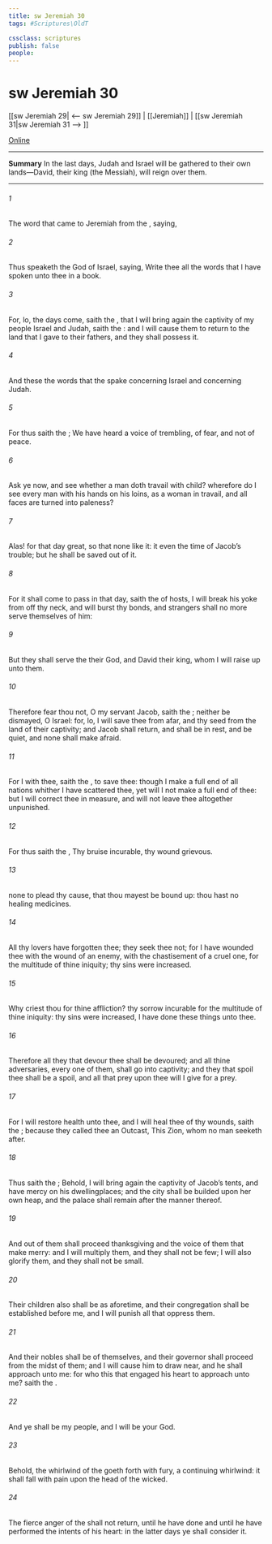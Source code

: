 ```yaml
---
title: sw Jeremiah 30
tags: #Scriptures\OldT

cssclass: scriptures
publish: false
people:
---
```


# sw Jeremiah 30
[[sw Jeremiah 29| <-- sw Jeremiah 29]] | [[Jeremiah]] | [[sw Jeremiah 31|sw Jeremiah 31 --> ]]

[Online](https://churchofjesuschrist.org/study/scriptures/ot/jer/30?lang=eng)

---
__Summary__
In the last days, Judah and Israel will be gathered to their own lands—David, their king (the Messiah), will reign over them.

---
###### 1 
The word that came to Jeremiah from the , saying,

###### 2 
Thus speaketh the  God of Israel, saying, Write thee all the words that I have spoken unto thee in a book.

###### 3 
For, lo, the days come, saith the , that I will bring again the captivity of my people Israel and Judah, saith the : and I will cause them to return to the land that I gave to their fathers, and they shall possess it.

###### 4 
And these  the words that the  spake concerning Israel and concerning Judah.

###### 5 
For thus saith the ; We have heard a voice of trembling, of fear, and not of peace.

###### 6 
Ask ye now, and see whether a man doth travail with child? wherefore do I see every man with his hands on his loins, as a woman in travail, and all faces are turned into paleness?

###### 7 
Alas! for that day  great, so that none  like it: it  even the time of Jacob’s trouble; but he shall be saved out of it.

###### 8 
For it shall come to pass in that day, saith the  of hosts,  I will break his yoke from off thy neck, and will burst thy bonds, and strangers shall no more serve themselves of him:

###### 9 
But they shall serve the  their God, and David their king, whom I will raise up unto them.

###### 10 
Therefore fear thou not, O my servant Jacob, saith the ; neither be dismayed, O Israel: for, lo, I will save thee from afar, and thy seed from the land of their captivity; and Jacob shall return, and shall be in rest, and be quiet, and none shall make  afraid.

###### 11 
For I  with thee, saith the , to save thee: though I make a full end of all nations whither I have scattered thee, yet will I not make a full end of thee: but I will correct thee in measure, and will not leave thee altogether unpunished.

###### 12 
For thus saith the , Thy bruise  incurable,  thy wound  grievous.

###### 13 
 none to plead thy cause, that thou mayest be bound up: thou hast no healing medicines.

###### 14 
All thy lovers have forgotten thee; they seek thee not; for I have wounded thee with the wound of an enemy, with the chastisement of a cruel one, for the multitude of thine iniquity;  thy sins were increased.

###### 15 
Why criest thou for thine affliction? thy sorrow  incurable for the multitude of thine iniquity:  thy sins were increased, I have done these things unto thee.

###### 16 
Therefore all they that devour thee shall be devoured; and all thine adversaries, every one of them, shall go into captivity; and they that spoil thee shall be a spoil, and all that prey upon thee will I give for a prey.

###### 17 
For I will restore health unto thee, and I will heal thee of thy wounds, saith the ; because they called thee an Outcast,  This  Zion, whom no man seeketh after.

###### 18 
Thus saith the ; Behold, I will bring again the captivity of Jacob’s tents, and have mercy on his dwellingplaces; and the city shall be builded upon her own heap, and the palace shall remain after the manner thereof.

###### 19 
And out of them shall proceed thanksgiving and the voice of them that make merry: and I will multiply them, and they shall not be few; I will also glorify them, and they shall not be small.

###### 20 
Their children also shall be as aforetime, and their congregation shall be established before me, and I will punish all that oppress them.

###### 21 
And their nobles shall be of themselves, and their governor shall proceed from the midst of them; and I will cause him to draw near, and he shall approach unto me: for who  this that engaged his heart to approach unto me? saith the .

###### 22 
And ye shall be my people, and I will be your God.

###### 23 
Behold, the whirlwind of the  goeth forth with fury, a continuing whirlwind: it shall fall with pain upon the head of the wicked.

###### 24 
The fierce anger of the  shall not return, until he have done  and until he have performed the intents of his heart: in the latter days ye shall consider it.

